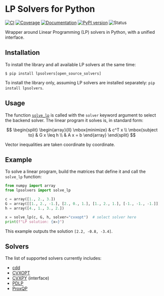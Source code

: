 # LP Solvers for Python

[![CI](https://img.shields.io/github/actions/workflow/status/stephane-caron/lpsolvers/test.yml?branch=main)](https://github.com/stephane-caron/lpsolvers/actions)
[![Coverage](https://coveralls.io/repos/github/stephane-caron/lpsolvers/badge.svg?branch=main)](https://coveralls.io/github/stephane-caron/lpsolvers?branch=main)
[![Documentation](https://img.shields.io/github/actions/workflow/status/lpsolvers/lpsolvers/docs.yml?branch=main&label=docs)](https://stephane-caron.github.io/lpsolvers/)
[![PyPI version](https://img.shields.io/pypi/v/lpsolvers)](https://pypi.org/project/lpsolvers/)
![Status](https://img.shields.io/pypi/status/lpsolvers)

Wrapper around Linear Programming (LP) solvers in Python, with a unified interface.

## Installation

To install the library and all available LP solvers at the same time:

```console
$ pip install lpsolvers[open_source_solvers]
```

To install the library only, assuming LP solvers are installed separately: ``pip install lpsolvers``.

## Usage

The function [`solve_lp`](https://stephane-caron.github.io/lpsolvers//linear-programming.html#lpsolvers.solve_lp) is called with the ``solver`` keyword argument to select the backend solver. The linear program it solves is, in standard form:

$$
\begin{split}
\begin{array}{ll}
    \mbox{minimize} &
        c^T x \\
    \mbox{subject to}
        & G x \leq h \\
        & A x = b
\end{array}
\end{split}
$$

Vector inequalities are taken coordinate by coordinate.

## Example

To solve a linear program, build the matrices that define it and call the ``solve_lp`` function:

```python
from numpy import array
from lpsolvers import solve_lp

c = array([1., 2., 3.])
G = array([[1., 2., -1.], [2., 0., 1.], [1., 2., 1.], [-1., -1., -1.]])
h = array([4., 1., 3., 2.])

x = solve_lp(c, G, h, solver="cvxopt")  # select solver here
print(f"LP solution: {x=}")
```

This example outputs the solution ``[2.2, -0.8, -3.4]``.

## Solvers

The list of supported solvers currently includes:

- [cdd](https://github.com/mcmtroffaes/pycddlib)
- [CVXOPT](http://cvxopt.org/)
- [CVXPY](https://www.cvxpy.org/) (interface)
- [PDLP](https://developers.google.com/optimization/lp/pdlp_math)
- [ProxQP](https://github.com/Simple-Robotics/proxsuite#proxqp)

